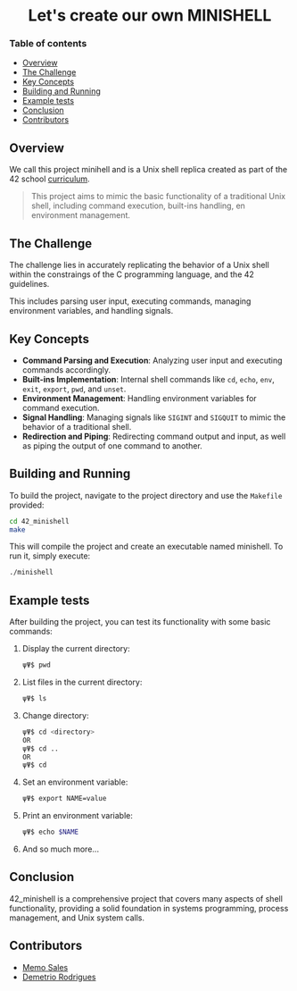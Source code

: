 <div align="center">
    <h1>Let's create our own MINISHELL</h1>
</div>

### Table of contents

* [Overview](#Overview)
* [The Challenge](#The-Challenge)
* [Key Concepts](#Key-Concepts)
* [Building and Running](#Building-and-Running)
* [Example tests](#Example-tests)
* [Conclusion](#Conclusion)
* [Contributors](#Contributors)
## Overview

We call this project minihell and is a Unix shell replica created as part of the 42 school [curriculum](https://42wolfsburg.de/de/42-programming-curriculum/).

> This project aims to mimic the basic functionality of a traditional Unix shell, including command execution, built-ins handling, en environment management.

## The Challenge

The challenge lies in accurately replicating the behavior of  a Unix shell within the constraings of the C programming language, and the 42 guidelines.

This includes parsing user input, executing  commands, managing environment variables, and handling signals.

## Key Concepts
- **Command Parsing and Execution**: Analyzing user input and executing commands accordingly.
- **Built-ins Implementation**: Internal shell commands like `cd`, `echo`, `env`, `exit`, `export`, `pwd`, and `unset`.
- **Environment Management**: Handling environment variables for command execution.
- **Signal Handling**: Managing signals like `SIGINT` and `SIGQUIT` to mimic the behavior of a traditional shell.
- **Redirection and Piping**: Redirecting command output and input, as well as piping the output of one command to another.

## Building and Running

To build the project, navigate to the project directory and use the `Makefile` provided:

```sh
cd 42_minishell
make
```

This will compile the project and create an executable named minishell. To run it, simply execute:
```sh
./minishell
```

## Example tests

After building the project, you can test its functionality with some basic commands:

1. Display the current directory:
    ```sh
    ψΨ$ pwd
    ```

2. List files in the current directory:
    ```sh
    ψΨ$ ls
    ```

3. Change directory:
    ```sh
    ψΨ$ cd <directory>
    OR
    ψΨ$ cd ..
    OR
    ψΨ$ cd
    ```

4. Set an environment variable:
    ```sh
    ψΨ$ export NAME=value
    ```

5. Print an environment variable:
    ```sh
    ψΨ$ echo $NAME
    ```

6. And so much more...


## Conclusion
42_minishell is a comprehensive project that covers many aspects of shell functionality, providing a solid foundation in systems programming, process management, and Unix system calls.

## Contributors
- [Memo Sales](https://github.com/MemoCSales)
- [Demetrio Rodrigues](https://github.com/demacinema)
